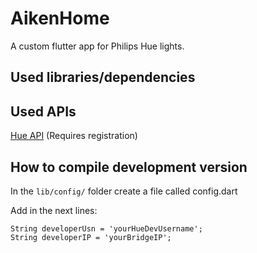 # AikenHome

A custom flutter app for Philips Hue lights.

## Used libraries/dependencies

## Used APIs

[Hue API](https://developers.meethue.com/develop/hue-api/) (Requires registration)

## How to compile development version

In the `lib/config/` folder create a file called config.dart

Add in the next lines:

```
String developerUsn = 'yourHueDevUsername';
String developerIP = 'yourBridgeIP';
```
